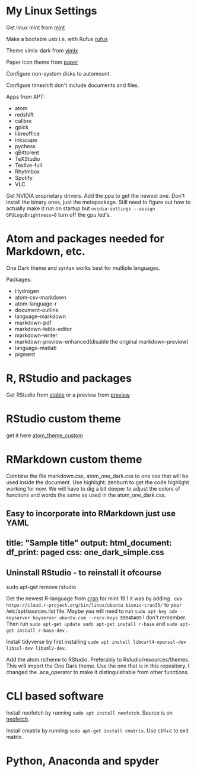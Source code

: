# My Linux Settings

Get linux mint from [mint](https://www.linuxmint.com/download.php)

Make a bootable usb i.e. with Rufus [rufus](https://rufus.ie/)

Theme vimix-dark from [vimix](https://github.com/vinceliuice/vimix-gtk-themes)

Paper icon theme from [paper](https://github.com/snwh/paper-icon-theme)

Configure non-system disks to automount.

Configure timeshift don't include documents and files.

Apps from APT:
*  atom
*  redshift
*  calibre
*  gpick
*  libreoffice
*  inkscape
*  pychess
*  qBittorent
*  TeXStudio
*  Texlive-full
*  Rhytmbox
*  Spotify
*  VLC

Get NVIDIA proprietary drivers. Add the ppa to get the newest one. Don't install the binary ones, just the metapackage.
Still need to figure out how to actually make it run on startup but `nvidia-settings --assign GPULogoBrightness=0` turn off the gpu led's.

# Atom and packages needed for Markdown, etc.

One Dark theme and syntax works best for mutliple languages.

Packages:
* Hydrogen
* atom-csv-markdown
* atom-language-r
* document-outline
* language-markdown
* markdown-pdf
* markdown-table-editor
* markdown-writer
* markdown-preview-enhanced(disable the original markdown-preview)
* language-matlab
* pigment

# R, RStudio and packages

Get RStudio from [stable](https://www.rstudio.com/products/rstudio/download/#download) or a preview from [preview](https://www.rstudio.com/products/rstudio/download/preview/)

# RStudio custom theme

get it here [atom_theme_custom](https://github.com/ExabytE1337/Linux_settings/blob/master/atom.rstheme)

# RMarkdown custom theme

Combine the file markdown.css, atom_one_dark.css to one css that will be used inside the document.
Use highlight: zenburn to get the code highlight working for now. We will have to dig a bit deeper to adjust the colors of functions and words the same as used in the atom_one_dark.css.

**Easy to incorporate into RMarkdown just use YAML**
---
title: "Sample title"
output:
  html_document:
    df_print: paged
    css: one_dark_simple.css
---

## Uninstall RStudio - to reinstall it ofcourse

sudo apt-get remove rstudio

Get the newest R-language from
[cran](https://cran.r-project.org/)
for mint 19.1 it was by adding
``` deb https://cloud.r-project.org/bin/linux/ubuntu bionic-cran35/``` to your /etc/apt/sources.list file.
Maybe you will need to run
```sudo apt-key adv --keyserver keyserver.ubuntu.com --recv-keys E084DAB9``` I don't remember.
Then run ```sudo apt-get update sudo apt-get install r-base``` and ```sudo apt-get install r-base-dev``` .

Install tidyverse by first installing
```sudo apt install libcurl4-openssl-dev libssl-dev libxml2-dev```.

Add the atom.rstheme to RStudio. Preferably to Rstudio/resources/themes.
This will import the One Dark theme. Use the one that is in this repository. I changed the .ace_operator to make it distinguishable from other functions.

# CLI based software

Install neofetch by running ```sudo apt install neofetch```. Source is on [neofetch](https://github.com/dylanaraps/neofetch/wiki/Installation).

Install cmatrix by running ```sudo apt-get install cmatrix```.
Use ctrl+c to exit matrix.

# Python, Anaconda and spyder
